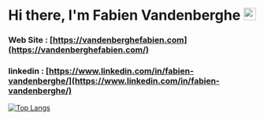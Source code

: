 # Hi there, I'm Fabien Vandenberghe <img src="https://media.giphy.com/media/hvRJCLFzcasrR4ia7z/giphy.gif" width="25px">


### Web Site : [https://vandenberghefabien.com](https://vandenberghefabien.com/)

### linkedin : [https://www.linkedin.com/in/fabien-vandenberghe/](https://www.linkedin.com/in/fabien-vandenberghe/)

[![Top Langs](https://github-readme-stats.vercel.app/api/top-langs/?username=BastosFab&layout=compact)](https://github.com/BastosFab?tab=repositories)
